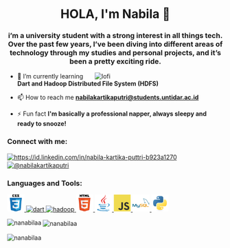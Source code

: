 <h1 align="center">HOLA, I'm Nabila 🤚</h1>
<h3 align="center">i’m a university student with a strong interest in all things tech. Over the past few years, I’ve been diving into different areas of technology through my studies and personal projects, and it’s been a pretty exciting ride.</h3>
<img align="right" alt="lofi" width="300" src="https://i.makeagif.com/media/4-05-2022/FvBVst.gif">

- 🌱 I’m currently learning **Dart and Hadoop Distributed File System (HDFS)**

- 📫 How to reach me **nabilakartikaputri@students.untidar.ac.id**

- ⚡ Fun fact **I'm basically a professional napper, always sleepy and ready to snooze!**


<h3 align="left">Connect with me:</h3>
<p align="left">
<a href="https://id.linkedin.com/in/nabila-kartika-puttri-b923a1270" target="blank"><img align="center" src="https://raw.githubusercontent.com/rahuldkjain/github-profile-readme-generator/master/src/images/icons/Social/linked-in-alt.svg" alt="https://id.linkedin.com/in/nabila-kartika-puttri-b923a1270" height="30" width="40" /></a>
<a href="https://medium.com/@nabilakartikaputri" target="blank"><img align="center" src="https://raw.githubusercontent.com/rahuldkjain/github-profile-readme-generator/master/src/images/icons/Social/medium.svg" alt="@nabilakartikaputri" height="30" width="40" /></a>
</p>

<h3 align="left">Languages and Tools:</h3>
<p align="left"> <a href="https://www.w3schools.com/css/" target="_blank" rel="noreferrer"> <img src="https://raw.githubusercontent.com/devicons/devicon/master/icons/css3/css3-original-wordmark.svg" alt="css3" width="40" height="40"/> </a> <a href="https://dart.dev" target="_blank" rel="noreferrer"> <img src="https://www.vectorlogo.zone/logos/dartlang/dartlang-icon.svg" alt="dart" width="40" height="40"/> </a> <a href="https://hadoop.apache.org/" target="_blank" rel="noreferrer"> <img src="https://www.vectorlogo.zone/logos/apache_hadoop/apache_hadoop-icon.svg" alt="hadoop" width="40" height="40"/> </a> <a href="https://www.w3.org/html/" target="_blank" rel="noreferrer"> <img src="https://raw.githubusercontent.com/devicons/devicon/master/icons/html5/html5-original-wordmark.svg" alt="html5" width="40" height="40"/> </a> <a href="https://www.java.com" target="_blank" rel="noreferrer"> <img src="https://raw.githubusercontent.com/devicons/devicon/master/icons/java/java-original.svg" alt="java" width="40" height="40"/> </a> <a href="https://developer.mozilla.org/en-US/docs/Web/JavaScript" target="_blank" rel="noreferrer"> <img src="https://raw.githubusercontent.com/devicons/devicon/master/icons/javascript/javascript-original.svg" alt="javascript" width="40" height="40"/> </a> <a href="https://www.mysql.com/" target="_blank" rel="noreferrer"> <img src="https://raw.githubusercontent.com/devicons/devicon/master/icons/mysql/mysql-original-wordmark.svg" alt="mysql" width="40" height="40"/> </a> <a href="https://www.python.org" target="_blank" rel="noreferrer"> <img src="https://raw.githubusercontent.com/devicons/devicon/master/icons/python/python-original.svg" alt="python" width="40" height="40"/> </a> </p>

<p><img align="left" src="https://github-readme-stats.vercel.app/api/top-langs?username=nanabilaa&show_icons=true&locale=en&layout=compact" alt="nanabilaa" /></p>

<p>&nbsp;<img align="center" src="https://github-readme-stats.vercel.app/api?username=nanabilaa&show_icons=true&locale=en" alt="nanabilaa" /></p>

<p><img align="center" src="https://github-readme-streak-stats.herokuapp.com/?user=nanabilaa&" alt="nanabilaa" /></p>
